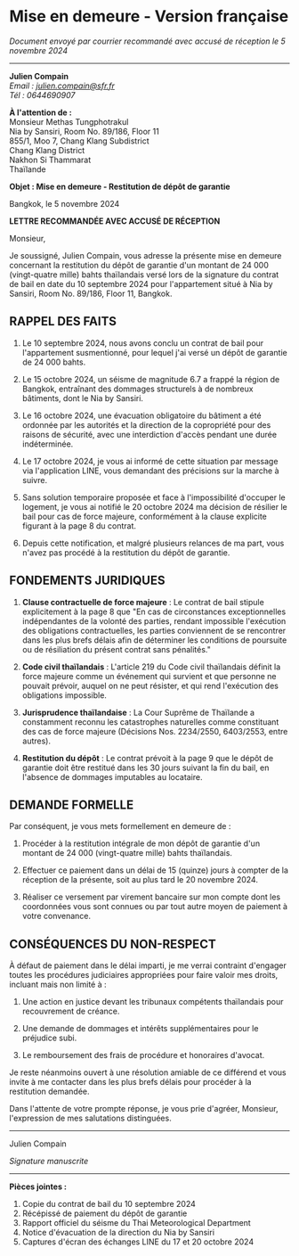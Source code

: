 # Mise en demeure - Version française

*Document envoyé par courrier recommandé avec accusé de réception le 5 novembre 2024*

---

**Julien Compain**  
*Email : julien.compain@sfr.fr*  
*Tél : 0644690907*

**À l'attention de :**  
Monsieur Methas Tungphotrakul  
Nia by Sansiri, Room No. 89/186, Floor 11  
855/1, Moo 7, Chang Klang Subdistrict  
Chang Klang District  
Nakhon Si Thammarat  
Thaïlande

**Objet : Mise en demeure - Restitution de dépôt de garantie**

Bangkok, le 5 novembre 2024

**LETTRE RECOMMANDÉE AVEC ACCUSÉ DE RÉCEPTION**

Monsieur,

Je soussigné, Julien Compain, vous adresse la présente mise en demeure concernant la restitution du dépôt de garantie d'un montant de 24 000 (vingt-quatre mille) bahts thaïlandais versé lors de la signature du contrat de bail en date du 10 septembre 2024 pour l'appartement situé à Nia by Sansiri, Room No. 89/186, Floor 11, Bangkok.

## RAPPEL DES FAITS

1. Le 10 septembre 2024, nous avons conclu un contrat de bail pour l'appartement susmentionné, pour lequel j'ai versé un dépôt de garantie de 24 000 bahts.

2. Le 15 octobre 2024, un séisme de magnitude 6.7 a frappé la région de Bangkok, entraînant des dommages structurels à de nombreux bâtiments, dont le Nia by Sansiri.

3. Le 16 octobre 2024, une évacuation obligatoire du bâtiment a été ordonnée par les autorités et la direction de la copropriété pour des raisons de sécurité, avec une interdiction d'accès pendant une durée indéterminée.

4. Le 17 octobre 2024, je vous ai informé de cette situation par message via l'application LINE, vous demandant des précisions sur la marche à suivre.

5. Sans solution temporaire proposée et face à l'impossibilité d'occuper le logement, je vous ai notifié le 20 octobre 2024 ma décision de résilier le bail pour cas de force majeure, conformément à la clause explicite figurant à la page 8 du contrat.

6. Depuis cette notification, et malgré plusieurs relances de ma part, vous n'avez pas procédé à la restitution du dépôt de garantie.

## FONDEMENTS JURIDIQUES

1. **Clause contractuelle de force majeure** : Le contrat de bail stipule explicitement à la page 8 que "En cas de circonstances exceptionnelles indépendantes de la volonté des parties, rendant impossible l'exécution des obligations contractuelles, les parties conviennent de se rencontrer dans les plus brefs délais afin de déterminer les conditions de poursuite ou de résiliation du présent contrat sans pénalités."

2. **Code civil thaïlandais** : L'article 219 du Code civil thaïlandais définit la force majeure comme un événement qui survient et que personne ne pouvait prévoir, auquel on ne peut résister, et qui rend l'exécution des obligations impossible.

3. **Jurisprudence thaïlandaise** : La Cour Suprême de Thaïlande a constamment reconnu les catastrophes naturelles comme constituant des cas de force majeure (Décisions Nos. 2234/2550, 6403/2553, entre autres).

4. **Restitution du dépôt** : Le contrat prévoit à la page 9 que le dépôt de garantie doit être restitué dans les 30 jours suivant la fin du bail, en l'absence de dommages imputables au locataire.

## DEMANDE FORMELLE

Par conséquent, je vous mets formellement en demeure de :

1. Procéder à la restitution intégrale de mon dépôt de garantie d'un montant de 24 000 (vingt-quatre mille) bahts thaïlandais.

2. Effectuer ce paiement dans un délai de 15 (quinze) jours à compter de la réception de la présente, soit au plus tard le 20 novembre 2024.

3. Réaliser ce versement par virement bancaire sur mon compte dont les coordonnées vous sont connues ou par tout autre moyen de paiement à votre convenance.

## CONSÉQUENCES DU NON-RESPECT

À défaut de paiement dans le délai imparti, je me verrai contraint d'engager toutes les procédures judiciaires appropriées pour faire valoir mes droits, incluant mais non limité à :

1. Une action en justice devant les tribunaux compétents thaïlandais pour recouvrement de créance.

2. Une demande de dommages et intérêts supplémentaires pour le préjudice subi.

3. Le remboursement des frais de procédure et honoraires d'avocat.

Je reste néanmoins ouvert à une résolution amiable de ce différend et vous invite à me contacter dans les plus brefs délais pour procéder à la restitution demandée.

Dans l'attente de votre prompte réponse, je vous prie d'agréer, Monsieur, l'expression de mes salutations distinguées.

---

Julien Compain

*Signature manuscrite*

---

**Pièces jointes :**
1. Copie du contrat de bail du 10 septembre 2024
2. Récépissé de paiement du dépôt de garantie
3. Rapport officiel du séisme du Thai Meteorological Department
4. Notice d'évacuation de la direction du Nia by Sansiri
5. Captures d'écran des échanges LINE du 17 et 20 octobre 2024
